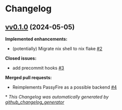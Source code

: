 # Changelog

## [vv0.1.0](https://github.com/greysoh/nextnet/tree/vv0.1.0) (2024-05-05)

**Implemented enhancements:**

- \(potentially\) Migrate nix shell to nix flake [\#2](https://github.com/greysoh/nextnet/issues/2)

**Closed issues:**

- add precommit hooks [\#3](https://github.com/greysoh/nextnet/issues/3)

**Merged pull requests:**

- Reimplements PassyFire as a possible backend [\#4](https://github.com/greysoh/nextnet/pull/4)



\* *This Changelog was automatically generated by [github_changelog_generator](https://github.com/github-changelog-generator/github-changelog-generator)*
